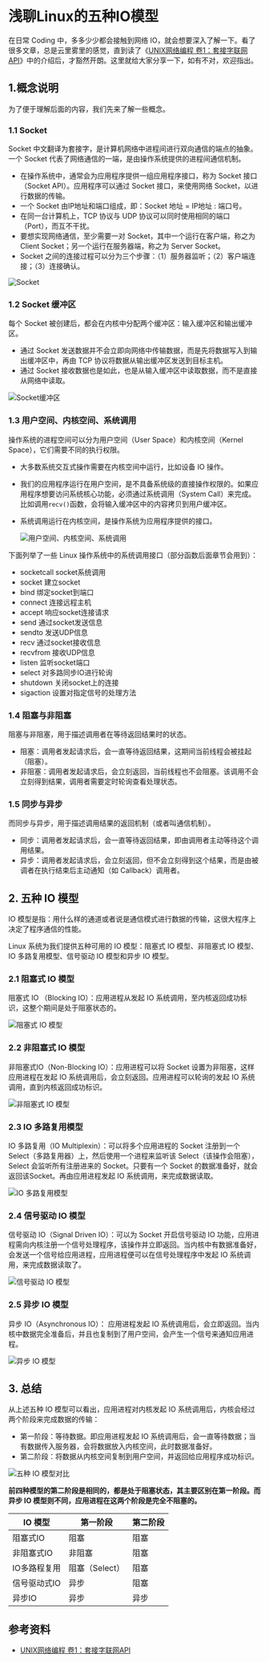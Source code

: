 # 浅聊Linux的五种IO模型



在日常 Coding 中，多多少少都会接触到网络 IO，就会想要深入了解一下。看了很多文章，总是云里雾里的感觉，直到读了《[UNIX网络编程 卷1：套接字联网API](https://link.segmentfault.com/?enc=Mx0GQHeMQ4rj6ukbTYd2mg%3D%3D.o8jr1sv%2BJv9uz6oV7P9SKVb0Y9pRGCFdXLKha3Xsj8d7iHYYsif4KPNITvN5ST%2BR)》中的介绍后，才豁然开朗。这里就给大家分享一下，如有不对，欢迎指出。



## 1.概念说明

为了便于理解后面的内容，我们先来了解一些概念。



### 1.1 Socket

Socket 中文翻译为套接字，是计算机网络中进程间进行双向通信的端点的抽象。一个 Socket 代表了网络通信的一端，是由操作系统提供的进程间通信机制。

- 在操作系统中，通常会为应用程序提供一组应用程序接口，称为 Socket 接口（Socket API）。应用程序可以通过 Socket 接口，来使用网络 Socket，以进行数据的传输。
- 一个 Socket 由IP地址和端口组成，即：Socket 地址 = IP地址 : 端口号。
- 在同一台计算机上，TCP 协议与 UDP 协议可以同时使用相同的端口（Port），而互不干扰。
- 要想实现网络通信，至少需要一对 Socket，其中一个运行在客户端，称之为 Client Socket；另一个运行在服务器端，称之为 Server Socket。
- Socket 之间的连接过程可以分为三个步骤：（1）服务器监听；（2）客户端连接；（3）连接确认。

![Socket](浅聊Linux的五种IO模型.assets/3453301331-9357755a261e4c78_fix732.png)

### 1.2 Socket 缓冲区

每个 Socket 被创建后，都会在内核中分配两个缓冲区：输入缓冲区和输出缓冲区。

- 通过 Socket 发送数据并不会立即向网络中传输数据，而是先将数据写入到输出缓冲区中，再由 TCP 协议将数据从输出缓冲区发送到目标主机。
- 通过 Socket 接收数据也是如此，也是从输入缓冲区中读取数据，而不是直接从网络中读取。

![Socket缓冲区](浅聊Linux的五种IO模型.assets/996535770-18f6d98c373c90ae_fix732.png)



### 1.3 用户空间、内核空间、系统调用

操作系统的进程空间可以分为用户空间（User Space）和内核空间（Kernel Space），它们需要不同的执行权限。

- 大多数系统交互式操作需要在内核空间中运行，比如设备 IO 操作。

- 我们的应用程序运行在用户空间，是不具备系统级的直接操作权限的。如果应用程序想要访问系统核心功能，必须通过系统调用（System Call）来完成。比如调用`recv()`函数，会将输入缓冲区中的内容拷贝到用户缓冲区。

- 系统调用运行在内核空间，是操作系统为应用程序提供的接口。

  ![用户空间、内核空间、系统调用](浅聊Linux的五种IO模型.assets/3742477841-c81aada5d00dda8d_fix732.png)

下面列举了一些 Linux 操作系统中的系统调用接口（部分函数后面章节会用到）：

- socketcall socket系统调用
- socket 建立socket
- bind 绑定socket到端口
- connect 连接远程主机
- accept 响应socket连接请求
- send 通过socket发送信息
- sendto 发送UDP信息
- recv 通过socket接收信息
- recvfrom 接收UDP信息
- listen 监听socket端口
- select 对多路同步IO进行轮询
- shutdown 关闭socket上的连接
- sigaction 设置对指定信号的处理方法



### 1.4 阻塞与非阻塞

阻塞与非阻塞，用于描述调用者在等待返回结果时的状态。

- 阻塞：调用者发起请求后，会一直等待返回结果，这期间当前线程会被挂起（阻塞）。
- 非阻塞：调用者发起请求后，会立刻返回，当前线程也不会阻塞。该调用不会立刻得到结果，调用者需要定时轮询查看处理状态。



### 1.5 同步与异步

而同步与异步，用于描述调用结果的返回机制（或者叫通信机制）。

- 同步：调用者发起请求后，会一直等待返回结果，即由调用者主动等待这个调用结果。
- 异步：调用者发起请求后，会立刻返回，但不会立刻得到这个结果，而是由被调者在执行结束后主动通知（如 Callback）调用者。



## 2. 五种 IO 模型

IO 模型是指：用什么样的通道或者说是通信模式进行数据的传输，这很大程序上决定了程序通信的性能。

Linux 系统为我们提供五种可用的 IO 模型：阻塞式 IO 模型、非阻塞式 IO 模型、IO 多路复用模型、信号驱动 IO 模型和异步 IO 模型。



### 2.1 阻塞式 IO 模型

阻塞式 IO （Blocking IO）：应用进程从发起 IO 系统调用，至内核返回成功标识，这整个期间是处于阻塞状态的。

![阻塞式 IO 模型](浅聊Linux的五种IO模型.assets/4276324545-6183e3249a9389bf_fix732.png)



### 2.2 非阻塞式 IO 模型

非阻塞式IO（Non-Blocking IO）：应用进程可以将 Socket 设置为非阻塞，这样应用进程在发起 IO 系统调用后，会立刻返回。应用进程可以轮询的发起 IO 系统调用，直到内核返回成功标识。

![非阻塞式 IO 模型](浅聊Linux的五种IO模型.assets/2431434147-5620d59b13bc6604_fix732.png)



### 2.3 IO 多路复用模型

IO 多路复用（IO Multiplexin）：可以将多个应用进程的 Socket 注册到一个 Select（多路复用器）上，然后使用一个进程来监听该 Select（该操作会阻塞），Select 会监听所有注册进来的 Socket。只要有一个 Socket 的数据准备好，就会返回该Socket。再由应用进程发起 IO 系统调用，来完成数据读取。

![IO 多路复用模型](浅聊Linux的五种IO模型.assets/141261859-0daa041c6f091f76_fix732.png)



### 2.4 信号驱动 IO 模型

信号驱动 IO（Signal Driven IO）：可以为 Socket 开启信号驱动 IO 功能，应用进程需向内核注册一个信号处理程序，该操作并立即返回。当内核中有数据准备好，会发送一个信号给应用进程，应用进程便可以在信号处理程序中发起 IO 系统调用，来完成数据读取了。

![信号驱动 IO 模型](浅聊Linux的五种IO模型.assets/4088822508-10e6a42bca38ddda_fix732.png)



### 2.5 异步 IO 模型

异步 IO（Asynchronous IO）： 应用进程发起 IO 系统调用后，会立即返回。当内核中数据完全准备后，并且也复制到了用户空间，会产生一个信号来通知应用进程。

![异步 IO 模型](浅聊Linux的五种IO模型.assets/3896035353-90b985feafb8cd50_fix732.png)

## 3. 总结



从上述五种 IO 模型可以看出，应用进程对内核发起 IO 系统调用后，内核会经过两个阶段来完成数据的传输：

- 第一阶段：等待数据。即应用进程发起 IO 系统调用后，会一直等待数据；当有数据传入服务器，会将数据放入内核空间，此时数据准备好。
- 第二阶段：将数据从内核空间复制到用户空间，并返回给应用程序成功标识。

![五种 IO 模型对比](浅聊Linux的五种IO模型.assets/3888255972-68b2073a293bfef0_fix732.png)

**前四种模型的第二阶段是相同的，都是处于阻塞状态，其主要区别在第一阶段。而异步 IO 模型则不同，应用进程在这两个阶段是完全不阻塞的。**

| IO 模型      | 第一阶段       | 第二阶段 |
| ------------ | -------------- | -------- |
| 阻塞式IO     | 阻塞           | 阻塞     |
| 非阻塞式IO   | 非阻塞         | 阻塞     |
| IO多路程复用 | 阻塞（Select） | 阻塞     |
| 信号驱动式IO | 异步           | 阻塞     |
| 异步IO       | 异步           | 异步     |

## 参考资料

- [UNIX网络编程 卷1：套接字联网API](https://link.segmentfault.com/?enc=fQETJsV5QZ%2Fxh8oubajDBg%3D%3D.bV40LV37LVRdSOgJPbn3JdjFTGnObdqsFV1SeK%2BZvxj%2BD4fNMT8y9Qknyzmgf0BP)